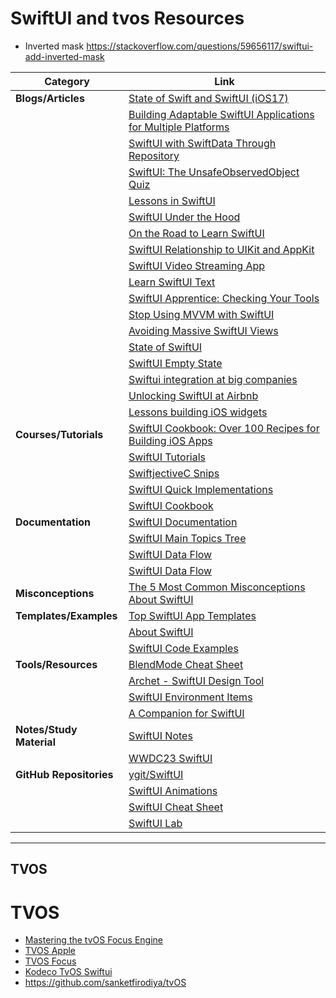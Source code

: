 # SwiftUI and tvos Resources


- Inverted mask https://stackoverflow.com/questions/59656117/swiftui-add-inverted-mask

| Category | Link |
| --- | --- |
| **Blogs/Articles** | [State of Swift and SwiftUI (iOS17)](https://blog.timac.org/2023/1019-state-of-swift-and-swiftui-ios17/) |
| | [Building Adaptable SwiftUI Applications for Multiple Platforms](https://fatbobman.medium.com/building-adaptable-swiftui-applications-for-multiple-platforms-964624fa7b2) |
| | [SwiftUI with SwiftData Through Repository](https://dev.to/jameson/swiftui-with-swiftdata-through-repository-36d1) |
| | [SwiftUI: The UnsafeObservedObject Quiz](https://betterprogramming.pub/swiftui-the-unsafeobservedobject-quiz-467bb8554262) |
| | [Lessons in SwiftUI](https://medium.com/expedia-group-tech/lessons-in-swiftui-2a1e1ae03f2a) |
| | [SwiftUI Under the Hood](https://medium.com/@oradwan037/swiftui-under-the-hood-ec5330d9d28c) |
| | [On the Road to Learn SwiftUI](https://karinprater.medium.com/on-the-road-to-learn-swiftui-8b26b528199c) |
| | [SwiftUI Relationship to UIKit and AppKit](https://wwdcbysundell.com/2019/swiftui-relationship-to-uikit-appkit/) |
| | [SwiftUI Video Streaming App](https://getstream.io/blog/swiftui-video-streaming-app/) |
| | [Learn SwiftUI Text](https://www.appcoda.com/learnswiftui/swiftui-text.html) |
| | [SwiftUI Apprentice: Checking Your Tools](https://www.raywenderlich.com/books/swiftui-apprentice/v1.0/chapters/1-checking-your-tools#toc-chapter-007-anchor-001) |
| | [Stop Using MVVM with SwiftUI](https://medium.com/@karamage/stop-using-mvvm-with-swiftui-2c46eb2cc8dc) |
| | [Avoiding Massive SwiftUI Views](https://www.swiftbysundell.com/articles/avoiding-massive-swiftui-views/) |
| | [State of SwiftUI](https://steipete.com/posts/state-of-swiftui/) |
| | [SwiftUI Empty State](https://peterfriese.dev/posts/swiftui-empty-state/) |
| | [Swiftui integration at big companies](https://azamsharp.com/2023/02/28/building-large-scale-apps-swiftui.html) |
| | [Unlocking SwiftUI at Airbnb](https://medium.com/airbnb-engineering/unlocking-swiftui-at-airbnb-ea58f50cde49) |
| | [Lessons building iOS widgets](https://shopify.engineering/lessons-building-ios-widgets) |
| **Courses/Tutorials** | [SwiftUI Cookbook: Over 100 Recipes for Building iOS Apps](https://azamsharp.teachable.com/p/swiftui-cookbook-over-100-recipes-for-building-ios-apps1) |
| | [SwiftUI Tutorials](https://designcode.io/tutorials) |
| | [SwiftjectiveC Snips](https://www.swiftjectivec.com/snips) |
| | [SwiftUI Quick Implementations](https://trailingclosure.com/) |
| | [SwiftUI Cookbook](https://www.kodeco.com/books/swiftui-cookbook) |
| **Documentation** | [SwiftUI Documentation](https://developer.apple.com/documentation/swiftui/) |
| | [SwiftUI Main Topics Tree](https://github.com/tibinthomas9/tibinthomas9/blob/master/_posts/SwiftUITree.text) |
| | [SwiftUI Data Flow](https://kean.blog/post/swiftui-data-flow#:~:text=When%20the%20data%20changes%2C%20either%20due%20to%20an,is%20often%20referred%20to%20as%20unidirectional%20data%20flow.) |
| | [SwiftUI Data Flow](https://matteomanferdini.com/swiftui-data-flow/) |
| **Misconceptions** | [The 5 Most Common Misconceptions About SwiftUI](https://matteomanferdini.com/wp-content/uploads/2019/10/The-5-most-common-misconceptions-about-SwiftUI-Matteo-Manferdini.pdf) |
| **Templates/Examples** | [Top SwiftUI App Templates](https://apps4world.medium.com/top-swiftui-app-templates-xcode-source-codes-2797ffabd4ab) |
| | [About SwiftUI](https://github.com/Juanpe/About-SwiftUI) |
| | [SwiftUI Code Examples](https://github.com/NilCoalescing/SwiftUI-Code-Examples) |
| **Tools/Resources** | [BlendMode Cheat Sheet](https://trailingclosure.com/blendmode-cheat-sheet/) |
| | [Archet - SwiftUI Design Tool](https://www.archet.app/) |
| | [SwiftUI Environment Items](https://developer.apple.com/documentation/swiftui/environmentvalues) |
| | [A Companion for SwiftUI](https://apps.apple.com/us/app/a-companion-for-swiftui/id1485436674?mt=12) |
| **Notes/Study Material** | [SwiftUI Notes](https://heckj.github.io/swiftui-notes/) |
| | [WWDC23 SwiftUI](https://midnight-beanie-ccb.notion.site/WWDC23-SwiftUI-520489da7e914cd18b5f5e43eeeec069) |
| **GitHub Repositories** | [ygit/SwiftUI](https://github.com/ygit/swiftui) |
| | [SwiftUI Animations](https://github.com/Inncoder/SwiftUI-Animations) |
| | [SwiftUI Cheat Sheet](https://github.com/SimpleBoilerplates/SwiftUI-Cheat-Sheet) |
| | [SwiftUI Lab](https://swiftui-lab.com/) |




-------------------------------------------------------------------------------------------------------------------------
TVOS 
-------------------------------------------------------------------------------------------------------------------------



# TVOS 

- [Mastering the tvOS Focus Engine](https://medium.com/airbnb-engineering/mastering-the-tvos-focus-engine-f8a13b371083)
-  [TVOS Apple](https://developer.apple.com/library/archive/documentation/General/Conceptual/AppleTV_PG/index.html#//apple_ref/doc/uid/TP40015241-CH12-SW1)
-   [TVOS Focus](https://bignerdranch.com/blog/10-tips-for-mastering-the-focus-engine-on-tvos/)
-   [Kodeco TvOS Swiftui](https://www.kodeco.com/19074315-swiftui-on-tvos)
-   https://github.com/sanketfirodiya/tvOS

